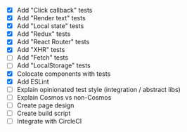 * [x] Add "Click callback" tests
* [x] Add "Render text" tests
* [x] Add "Local state" tests
* [x] Add "Redux" tests
* [x] Add "React Router" tests
* [x] Add "XHR" tests
* [ ] Add "Fetch" tests
* [ ] Add "LocalStorage" tests
* [x] Colocate components with tests
* [x] Add ESLint
* [ ] Explain opinionated test style (integration / abstract libs)
* [ ] Explain Cosmos vs non-Cosmos
* [ ] Create page design
* [ ] Create build script
* [ ] Integrate with CircleCI
